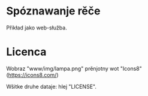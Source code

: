 # Spóznawanje rěče

Přikład jako web-słužba.

# Licenca

Wobraz "www/img/lampa.png" prěnjotny wot "Icons8" (https://icons8.com/)

Wŝitke druhe dataje: hlej "LICENSE".
